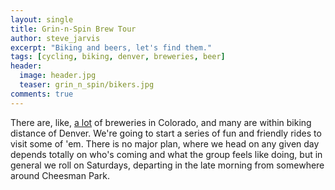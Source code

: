 ```yaml
---
layout: single
title: Grin-n-Spin Brew Tour
author: steve_jarvis
excerpt: "Biking and beers, let's find them."
tags: [cycling, biking, denver, breweries, beer]
header:
  image: header.jpg
  teaser: grin_n_spin/bikers.jpg
comments: true
---
```


<link rel="stylesheet" href="https://cdnjs.cloudflare.com/ajax/libs/leaflet/0.7.7/leaflet.css" />
<link rel="stylesheet" href="https://ajax.googleapis.com/ajax/libs/jqueryui/1.11.4/themes/smoothness/jquery-ui.css">

There are, like, [a lot](https://www.coloradobrewerylist.com/brewery/)
of breweries in Colorado, and many are within biking distance of
Denver. We're going to start a series of fun and friendly rides to
visit some of 'em. There is no major plan, where we head on any given
day depends totally on who's coming and what the group feels like
doing, but in general we roll on Saturdays, departing in the late
morning from somewhere around Cheesman Park.

<div id="total_mileage"></div>
<br>

<div style="position: relative">
  <div id="map" style="width: 100%; height: 500px"></div>
</div>
<script src="https://cdnjs.cloudflare.com/ajax/libs/leaflet/0.7.7/leaflet.js"></script>
<script src="https://ajax.googleapis.com/ajax/libs/jquery/1.12.2/jquery.min.js"></script>
<script src="https://ajax.googleapis.com/ajax/libs/jqueryui/1.11.4/jquery-ui.min.js"></script>

<script>
// Load the openstreetmap. Based off the introductory example at: http://leafletjs.com/examples/quick-start.html
var mapboxUrl = 'https://api.tiles.mapbox.com/v4/{id}/{z}/{x}/{y}.png?access_token=pk.eyJ1IjoibWFwYm94IiwiYSI6ImNpandmbXliNDBjZWd2M2x6bDk3c2ZtOTkifQ._QA7i5Mpkd_m30IGElHziw';
// The starting coords and zoom just look good.
var map = L.map('map').setView([39.71, -104.97], 10);
L.tileLayer(mapboxUrl, {
  maxZoom: 30,
  // credit our tools
  attribution: 'Map data &copy; <a href="http://openstreetmap.org">OpenStreetMap</a> contributors, ' +
    '<a href="http://creativecommons.org/licenses/by-sa/2.0/">CC-BY-SA</a>, ' +
    'Imagery © <a href="http://mapbox.com">Mapbox</a>',
  id: 'mapbox.streets'
}).addTo(map);

var path_prefix = "../images/grin_n_spin/"
var trips = [
  {
    "brewery":"Breckenridge Brewery",
    "distance":16.8*2, "riders":["Steve", "Allie", "Chris"],
    "image":path_prefix+"breckenridge-9-3.jpg",
    "date":new Date(2016, 9, 3),
    "lat":39.593721,
    "lon":-105.023341,
    "notes":"The first trip of the tour, before the tour was officially the tour!"
  },
]

// draw a marker for all trips
var mileage = 0
trips.forEach(function(trip) {
  mileage += trip.distance
  L.marker([trip.lat, trip.lon]).addTo(map)
    .bindPopup('<b><big>' + trip.brewery + '</b></big><br>' +
               '<div style="display:flex;">' +
               '<div style="float:left; margin:0.5em;"><a href=' + trip.image + '><img width=160em src=' + trip.image + '/></a></div>' +
                 '<div style="flex-grow:1; word-wrap:break-word;">' +
                   trip.notes +
                   '<ul>' +
                     '<li>' + trip.date.getMonth() + '-' + trip.date.getDate() + '-' + trip.date.getFullYear() + '</li>' +
                     '<li>' + trip.riders.join(', ') + '</li>' +
                     '<li>' + trip.distance + ' miles</li>' +
                   '</ul>' +
                 '</div>' +
               '</div>',
               {'maxWidth':'400'}
              );
});

$(document).ready(function() {
  $("#total_mileage").text(mileage + " total tour miles to date. That's " + ((mileage/3000)*100).toFixed(1) + "% of the way from L.A. to Boston!");
});

</script>
